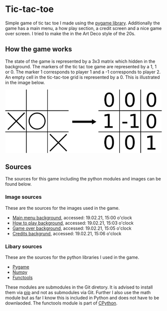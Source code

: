 # Tic-tac-toe
Simple game of tic tac toe I made using the [pygame library](https://www.pygame.org/docs/). Additionally the game has a main menu, a how play section, a credit screen and a nice game over screen. I tried to make the in the Art Deco style of the 20s.

## How the game works

The state of the game is represented by a 3x3 matrix which hidden in the background. The markers of the tic tac toe game are represented by a 1, 1 or 0. The marker 1 corresponds to player 1 and a -1 corresponds to player 2. An empty cell in the tic-tac-toe grid is represented by a 0. This is illustrated in the image below. 

![Infor for the image](/images/github_image.png)


## Sources

The sources for this game including the python modules and images can be found below.

### Image sources

These are the sources for the images used in the game.<br>
- [Main menu background](https://wallpapercave.com/wp/wp2468562.jpg), accessed: 19.02.21, 15:00 o'clock <br>
- [How to play background](https://www.amazon.co.uk/Bilderwelten-Non-woven-wallpaper-Landscape-Format/dp/B0842NGV5N), accessed: 19.02.21, 15:03 o'clock <br>
- [Game over background](https://www.miltonandking.com/product/leopard-wallpaper/), accessed: 19.02.21, 15:05 o'clock <br>
- [Credits backgrund](https://www.photomural.com/artdeco.html#/), accessed: 19.02.21, 15:06 o'clock <br>

### Libary sources

These are the sources for the python libraries I used in the game.<br>
- [Pygame](https://github.com/pygame/pygame) <br>
- [Numpy](https://github.com/numpy/numpy) <br>
- [Functools](https://github.com/python/cpython/blob/master/Lib/functools.py)

These modules are submodules in the Git diretory. It is advised to install them via [pip](https://pypi.org/project/pip/) and not as submodules via Git. Further I also use the math module but as far I know this is included in Python and does not have to be downlaoded. The functools module is part of [CPython](https://github.com/python/cpython/).

